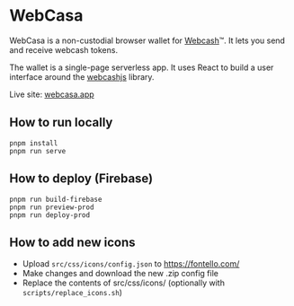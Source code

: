 # WebCasa

WebCasa is a non-custodial browser wallet for [Webcash](https://webcash.org/)™. It lets you send and receive webcash tokens.

The wallet is a single-page serverless app. It uses React to build a user interface around the [webcashjs](https://github.com/kanzure/webcashjs) library.

Live site: [webcasa.app](https://webcasa.app/)

## How to run locally
```
pnpm install
pnpm run serve
```

## How to deploy (Firebase)
```
pnpm run build-firebase
pnpm run preview-prod
pnpm run deploy-prod
```

## How to add new icons
- Upload `src/css/icons/config.json` to https://fontello.com/
- Make changes and download the new .zip config file
- Replace the contents of src/css/icons/ (optionally with `scripts/replace_icons.sh`)

